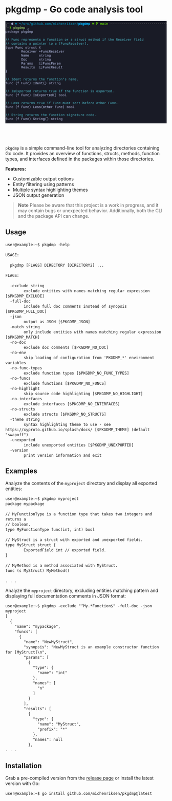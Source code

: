 # pkgdmp - Go code analysis tool

<div align="center">
  <img src=".github/screenshot.png" alt="Screenshot of pkgdmp analyzing its own code" width="800" />
</div>
<br />
<br />
<br />

`pkgdmp` is a simple command-line tool for analyzing directories containing Go code. It provides an overview of functions, structs, methods, function types, and interfaces defined in the packages within those directories.

**Features:**

- Customizable output options
- Entity filtering using patterns
- Multiple syntax highlighting themes
- JSON output generation

> **Note**
> Please be aware that this project is a work in progress, and it may contain bugs or unexpected behavior. Additionally, both the CLI and the package API can change.

## Usage

```console
user@example:~$ pkgdmp -help

USAGE:

  pkgdmp [FLAGS] DIRECTORY [DIRECTORY2] ...

FLAGS:

  -exclude string
        exclude entities with names matching regular expression [$PKGDMP_EXCLUDE]
  -full-doc
        include full doc comments instead of synopsis [$PKGDMP_FULL_DOC]
  -json
        output as JSON [$PKGDMP_JSON]
  -match string
        only include entities with names matching regular expression [$PKGDMP_MATCH]
  -no-doc
        exclude doc comments [$PKGDMP_NO_DOC]
  -no-env
        skip loading of configuration from 'PKGDMP_*' environment variables
  -no-func-types
        exclude function types [$PKGDMP_NO_FUNC_TYPES]
  -no-funcs
        exclude functions [$PKGDMP_NO_FUNCS]
  -no-highlight
        skip source code highlighting [$PKGDMP_NO_HIGHLIGHT]
  -no-interfaces
        exclude interfaces [$PKGDMP_NO_INTERFACES]
  -no-structs
        exclude structs [$PKGDMP_NO_STRUCTS]
  -theme string
        syntax highlighting theme to use - see https://xyproto.github.io/splash/docs/ [$PKGDMP_THEME] (default "swapoff")
  -unexported
        include unexported entities [$PKGDMP_UNEXPORTED]
  -version
        print version information and exit
```

## Examples

Analyze the contents of the `myproject` directory and display all exported entities:

```console
user@example:~$ pkgdmp myproject
package mypackage

// MyFunctionType is a function type that takes two integers and returns a
// boolean.
type MyFunctionType func(int, int) bool

// MyStruct is a struct with exported and unexported fields.
type MyStruct struct {
        ExportedField int // exported field.
}

// MyMethod is a method associated with MyStruct.
func (s MyStruct) MyMethod()

. . .
```

Analyze the `myproject` directory, excluding entities matching pattern and displaying full documentation comments in JSON format:

```console
user@example:~$ pkgdmp -exclude "^My.*Function$" -full-doc -json myproject
[
  {
    "name": "mypackage",
    "funcs": [
      {
        "name": "NewMyStruct",
        "synopsis": "NewMyStruct is an example constructor function for [MyStruct]\n",
        "params": [
          {
            "type": {
              "name": "int"
            },
            "names": [
              "n"
            ]
          }
        ],
        "results": [
          {
            "type": {
              "name": "MyStruct",
              "prefix": "*"
            },
            "names": null
          },
. . .
```

## Installation

Grab a pre-compiled version from the [release page](https://github.com/michenriksen/pkgdmp/releases) or install the latest version with Go:

```console
user@example:~$ go install github.com/michenriksen/pkgdmp@latest
```
